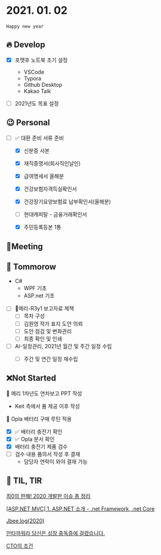 # 2021. 01. 02

`Happy new year`



## 🔥 Develop

- [x] 포맷후 노트북 초기 설정
  * VSCode
  * Typora
  * Github Desktop
  * Kakao Talk

- [ ] 2021년도 목표 설정



## 😉 Personal

- [ ] ✅ 대환 준비 서류 준비
  - [x] 신분증 사본
  - [x] 재직증명서(회사직인날인)
  
  - [x] 급여명세서 올해분
  - [x] 건강보험자격득실확인서
  
  - [x] 건강장기요양보험료 납부확인서(올해분)
  
  - [ ] 현대캐피탈 - 금융거래확인서
  
  - [x] 주민등록등본 1통




## :dizzy: ​Meeting



## 🚸 Tommorow

* C# 
  * WPF 기초
  * ASP.net 기초

- [ ] 📝메리-R3y1 보고자료 제책
  - [ ] 목차 구성
  - [ ] 김원영 작가 표지 도안 의뢰
  - [ ] 도안 점검 및 변화관리
  - [ ] 최종 확인 및 인쇄
- [ ] AI-일정관리, 2021년 월간 및 주간 일정 수립
  - [ ] 주간 및 연간 일정 재수립



## ❌Not Started

📝 메리 1차년도 연차보고 PPT 작성

* Keit 측에서 폼 제공 이후 작성

🎨 Opla 배터리 구매 루틴 적용

- [x] ✅ 배터리 충전기 확인
- [x] ✅ Opla 문서 확인
- [x] 배터리 충전기 제품 검수
- [ ] 검수 내용 품의서 작성 후 결재
  * 담당자 연락이 와야 결재 가능



## 📸 TIL, TIR

[최0의 한해! 2020 개발판 이슈 총 정리](https://youtu.be/laOY66wPuO0)

[[ASP.NET MVC] 1. ASP.NET 소개 - .net Framework, .net Core](https://www.youtube.com/watch?v=Y_X4A0P06Os)

[Jbee.log(2020)](https://jbee.io/essay/2020_retro/)

[안타까워라 당신은 성장 중독증에 걸렸습니다.](https://brunch.co.kr/@tansfil/7)

[CTO의 조건](https://brunch.co.kr/@chickenmoim/19)


